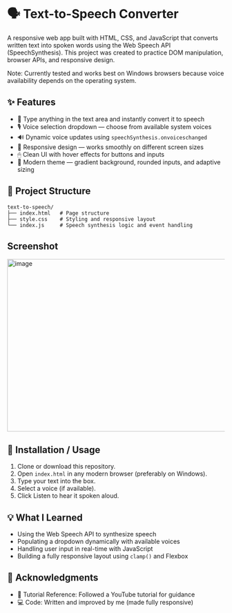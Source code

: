 # 🗣 Text-to-Speech Converter

A responsive web app built with HTML, CSS, and JavaScript that converts written text into spoken words using the Web Speech API (SpeechSynthesis).
This project was created to practice DOM manipulation, browser APIs, and responsive design.

Note: Currently tested and works best on Windows browsers because voice availability depends on the operating system.

## ✨ Features

- 📝 Type anything in the text area and instantly convert it to speech  
- 🎙 Voice selection dropdown — choose from available system voices  
- 🔊 Dynamic voice updates using `speechSynthesis.onvoiceschanged`  
- 🎨 Responsive design — works smoothly on different screen sizes  
- 🖱 Clean UI with hover effects for buttons and inputs  
- 🌈 Modern theme — gradient background, rounded inputs, and adaptive sizing  

## 📂 Project Structure

```
text-to-speech/
├── index.html   # Page structure
├── style.css    # Styling and responsive layout
└── index.js     # Speech synthesis logic and event handling
```
## Screenshot
<img width="800" height="400" alt="image" src="https://github.com/user-attachments/assets/c346cec2-9ddc-4a99-8d28-e05c571b8cda" />

## 🚀 Installation / Usage

1. Clone or download this repository.  
2. Open `index.html` in any modern browser (preferably on Windows).  
3. Type your text into the box.  
4. Select a voice (if available).  
5. Click Listen to hear it spoken aloud.

## 💡 What I Learned

- Using the Web Speech API to synthesize speech  
- Populating a dropdown dynamically with available voices  
- Handling user input in real-time with JavaScript  
- Building a fully responsive layout using `clamp()` and Flexbox  

## 🙌 Acknowledgments

- 🎥 Tutorial Reference: Followed a YouTube tutorial for guidance  
- 💻 Code: Written and improved by me (made fully responsive)  
